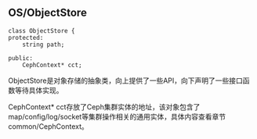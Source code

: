 ## OS/ObjectStore

```
class ObjectStore {
protected:
    string path;

public:
    CephContext* cct;
```

ObjectStore是对象存储的抽象类，向上提供了一些API，向下声明了一些接口函数等待具体实现。

CephContext\* cct存放了Ceph集群实体的地址，该对象包含了map/config/log/socket等集群操作相关的通用实体，具体内容查看章节common/CephContext。



